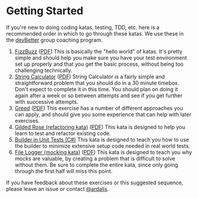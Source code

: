 # Getting Started

If you're new to doing coding katas, testing, TDD, etc. here is a recommended order in which to go through these katas. We use these in the [devBetter](https://devbetter.com) group coaching program.

1. [FizzBuzz](/katas/FizzBuzz.md) ([PDF](/katas/FizzBuzz.pdf))
   This is basically the "hello world" of katas. It's pretty simple and should help you make sure you have your test environment set up properly and that you get the basic process, without being too challenging technically.
2. [String Calculator](<katas/String%20Calculator.md>) ([PDF](https://github.com/ardalis/kata-catalog/raw/master/katas/String%20Calculator.pdf))
   String Calculator is a fairly simple and straightforward problem that you should do in a 30 minute timebox. Don't expect to complete it in this time. You should plan on doing it again after a week or so between attempts and see if you get further with successive attempts.
3. [Greed](katas/Greed.md) ([PDF](https://github.com/ardalis/kata-catalog/raw/master/katas/Greed.pdf))
   This exercise has a number of different approaches you can apply, and should give you some experience that can help with later exercises.
4. [Gilded Rose (refactoring kata)](katas/Gilded%20Rose.md)  ([PDF](https://github.com/ardalis/kata-catalog/raw/master/katas/Gilded%20Rose.pdf))
   This kata is designed to help you learn to test and refactor existing code.
5. [Builder in Unit Tests (C#)](https://github.com/ardalis/BuilderTestSample)
   This kata is designed to teach you how to use the builder to minimize extensive setup code needed in real world tests.
6. [File Logger (mocking kata)](katas/File%20Logger.md) ([PDF](https://github.com/ardalis/kata-catalog/raw/master/katas/File%20Logger.pdf))
   This kata is designed to teach you why mocks are valuable, by creating a problem that is difficult to solve without them. Be sure to complete the entire kata, since only going through the first half will miss this point.

If you have feedback about these exercises or this suggested sequence, please leave an issue or contact [@ardalis](https://twitter.com/ardalis).